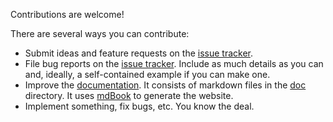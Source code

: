 Contributions are welcome!

There are several ways you can contribute:

* Submit ideas and feature requests on the [issue tracker].
* File bug reports on the [issue tracker]. Include as much details as you can
  and, ideally, a self-contained example if you can make one.
* Improve the [documentation]. It consists of markdown files in the [doc](doc)
  directory. It uses [mdBook] to generate the website.
* Implement something, fix bugs, etc. You know the deal.

[documentation]: https://mcarton.github.io/rust-derivative/
[mdBook]: https://rust-lang.github.io/mdBook/
[issue tracker]: https://github.com/mcarton/rust-derivative/issues
